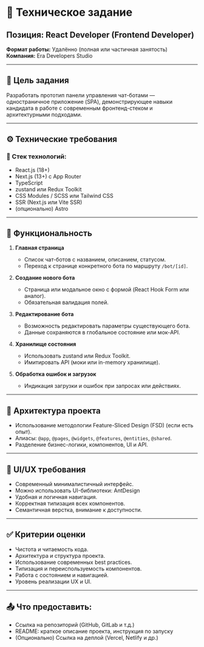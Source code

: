 # 🧾 Техническое задание

## Позиция: React Developer (Frontend Developer)
**Формат работы:** Удалённо (полная или частичная занятость)  
**Компания:** Era Developers Studio

---

## 🎯 Цель задания
Разработать прототип панели управления чат-ботами — одностраничное приложение (SPA), демонстрирующее навыки кандидата в работе с современным фронтенд-стеком и архитектурными подходами.

---

## ⚙️ Технические требования

### 📌 Стек технологий:
- React.js (18+)
- Next.js (13+) с App Router
- TypeScript
- zustand или Redux Toolkit
- CSS Modules / SCSS или Tailwind CSS
- SSR (Next.js или Vite SSR)
- (опционально) Astro

---

## 📐 Функциональность

1. **Главная страница**
   - Список чат-ботов с названием, описанием, статусом.
   - Переход к странице конкретного бота по маршруту `/bot/[id]`.

2. **Создание нового бота**
   - Страница или модальное окно с формой (React Hook Form или аналог).
   - Обязательная валидация полей.

3. **Редактирование бота**
   - Возможность редактировать параметры существующего бота.
   - Данные сохраняются в глобальное состояние или мок-API.

4. **Хранилище состояния**
   - Использовать zustand или Redux Toolkit.
   - Имитировать API (моки или in-memory хранилище).

5. **Обработка ошибок и загрузок**
   - Индикация загрузки и ошибок при запросах или действиях.

---

## 🧩 Архитектура проекта

- Использование методологии Feature-Sliced Design (FSD) (если есть опыт).
- Алиасы: `@app`, `@pages`, `@widgets`, `@features`, `@entities`, `@shared`.
- Разделение бизнес-логики, компонентов, UI и API.

---

## 🎨 UI/UX требования

- Современный минималистичный интерфейс.
- Можно использовать UI-библиотеки: AntDesign
- Удобная и логичная навигация.
- Корректная типизация всех компонентов.
- Семантичная верстка, внимание к доступности.

---

## ✅ Критерии оценки

- Чистота и читаемость кода.
- Архитектура и структура проекта.
- Использование современных best practices.
- Типизация и переиспользуемость компонентов.
- Работа с состоянием и навигацией.
- Уровень реализации UX и UI.

---

## 📤 Что предоставить:

- Ссылка на репозиторий (GitHub, GitLab и т.д.)
- README: краткое описание проекта, инструкция по запуску
- (Опционально) Ссылка на деплой (Vercel, Netlify и др.)
